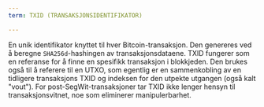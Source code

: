 ```yaml
---
term: TXID (TRANSAKSJONSIDENTIFIKATOR)

---
```

En unik identifikator knyttet til hver Bitcoin-transaksjon. Den genereres ved å beregne `SHA256d`-hashingen av transaksjonsdataene. TXID fungerer som en referanse for å finne en spesifikk transaksjon i blokkjeden. Den brukes også til å referere til en UTXO, som egentlig er en sammenkobling av en tidligere transaksjons TXID og indeksen for den utpekte utgangen (også kalt "vout"). For post-SegWit-transaksjoner tar TXID ikke lenger hensyn til transaksjonsvitnet, noe som eliminerer manipulerbarhet.